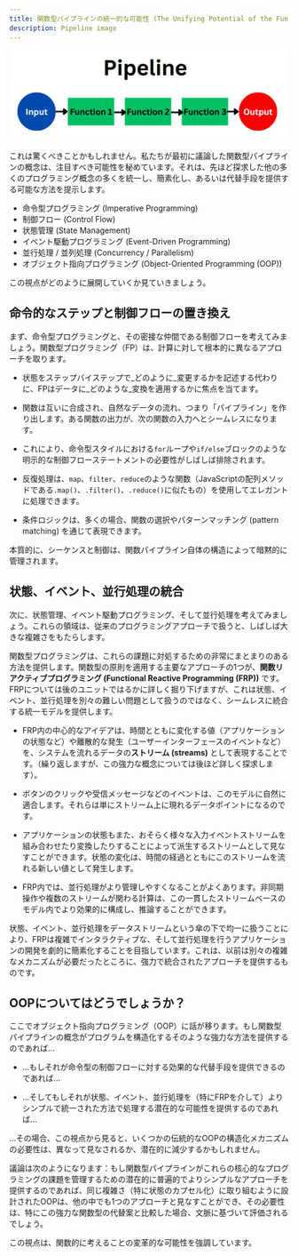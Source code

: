 ```yaml
---
title: 関数型パイプラインの統一的な可能性 (The Unifying Potential of the Functional Pipeline)
description: Pipeline image
---
```

![Pipeline image](https://raw.githubusercontent.com/ken-okabe/web-images5/main/img_1744449185892.png)

これは驚くべきことかもしれません。私たちが最初に議論した関数型パイプラインの概念は、注目すべき可能性を秘めています。それは、先ほど探求した他の多くのプログラミング概念の多くを統一し、簡素化し、あるいは代替手段を提供する可能な方法を提示します。

- 命令型プログラミング (Imperative Programming)
- 制御フロー (Control Flow)
- 状態管理 (State Management)
- イベント駆動プログラミング (Event-Driven Programming)
- 並行処理 / 並列処理 (Concurrency / Parallelism)
- オブジェクト指向プログラミング (Object-Oriented Programming (OOP))

この視点がどのように展開していくか見ていきましょう。

## 命令的なステップと制御フローの置き換え

まず、命令型プログラミングと、その密接な仲間である制御フローを考えてみましょう。関数型プログラミング（FP）は、計算に対して根本的に異なるアプローチを取ります。

-   状態をステップバイステップで_どのように_変更するかを記述する代わりに、FPはデータに_どのような_変換を適用するかに焦点を当てます。
    
-   関数は互いに合成され、自然なデータの流れ、つまり「パイプライン」を作り出します。ある関数の出力が、次の関数の入力へとシームレスになります。
    
-   これにより、命令型スタイルにおける`for`ループや`if/else`ブロックのような明示的な制御フローステートメントの必要性がしばしば排除されます。
    
-   反復処理は、`map`、`filter`、`reduce`のような関数（JavaScriptの配列メソッドである`.map()`、`.filter()`、`.reduce()`に似たもの）を使用してエレガントに処理できます。
    
-   条件ロジックは、多くの場合、関数の選択やパターンマッチング (pattern matching) を通じて表現できます。

本質的に、シーケンスと制御は、関数パイプライン自体の構造によって暗黙的に管理されます。

## 状態、イベント、並行処理の統合

次に、状態管理、イベント駆動プログラミング、そして並行処理を考えてみましょう。これらの領域は、従来のプログラミングアプローチで扱うと、しばしば大きな複雑さをもたらします。

関数型プログラミングは、これらの課題に対処するための非常にまとまりのある方法を提供します。関数型の原則を適用する主要なアプローチの1つが、**関数リアクティブプログラミング (Functional Reactive Programming (FRP))** です。FRPについては後のユニットではるかに詳しく掘り下げますが、これは状態、イベント、並行処理を別々の難しい問題として扱うのではなく、シームレスに統合する統一モデルを提供します。

-   FRP内の中心的なアイデアは、時間とともに変化する値（アプリケーションの状態など）や離散的な発生（ユーザーインターフェースのイベントなど）を、システムを流れるデータの**ストリーム (streams)** として表現することです。（繰り返しますが、この強力な概念については後ほど詳しく探求します）。
    
-   ボタンのクリックや受信メッセージなどのイベントは、このモデルに自然に適合します。それらは単にストリーム上に現れるデータポイントになるのです。
    
-   アプリケーションの状態もまた、おそらく様々な入力イベントストリームを組み合わせたり変換したりすることによって派生するストリームとして見なすことができます。状態の変化は、時間の経過とともにこのストリームを流れる新しい値として発生します。
    
-   FRP内では、並行処理がより管理しやすくなることがよくあります。非同期操作や複数のストリームが関わる計算は、この一貫したストリームベースのモデル内でより効果的に構成し、推論することができます。

状態、イベント、並行処理をデータストリームという傘の下で均一に扱うことにより、FRPは複雑でインタラクティブな、そして並行処理を行うアプリケーションの開発を劇的に簡素化することを目指しています。これは、以前は別々の複雑なメカニズムが必要だったところに、強力で統合されたアプローチを提供するものです。

## OOPについてはどうでしょうか？

ここでオブジェクト指向プログラミング（OOP）に話が移ります。もし関数型パイプラインの概念がプログラムを構造化するそのような強力な方法を提供するのであれば…

-   …もしそれが命令型の制御フローに対する効果的な代替手段を提供できるのであれば…
    
-   …そしてもしそれが状態、イベント、並行処理を（特にFRPを介して）よりシンプルで統一された方法で処理する潜在的な可能性を提供するのであれば…

…その場合、この視点から見ると、いくつかの伝統的なOOPの構造化メカニズムの必要性は、異なって見なされるか、潜在的に減少するかもしれません。

議論は次のようになります：もし関数型パイプラインがこれらの核心的なプログラミングの課題を管理するための潜在的に普遍的でよりシンプルなアプローチを提供するのであれば、同じ複雑さ（特に状態のカプセル化）に取り組むように設計されたOOPは、他の中でも1つのアプローチと見なすことができ、その必要性は、特にこの強力な関数型の代替案と比較した場合、文脈に基づいて評価されるでしょう。

この視点は、関数的に考えることの変革的な可能性を強調しています。
<!-- minor update -->
